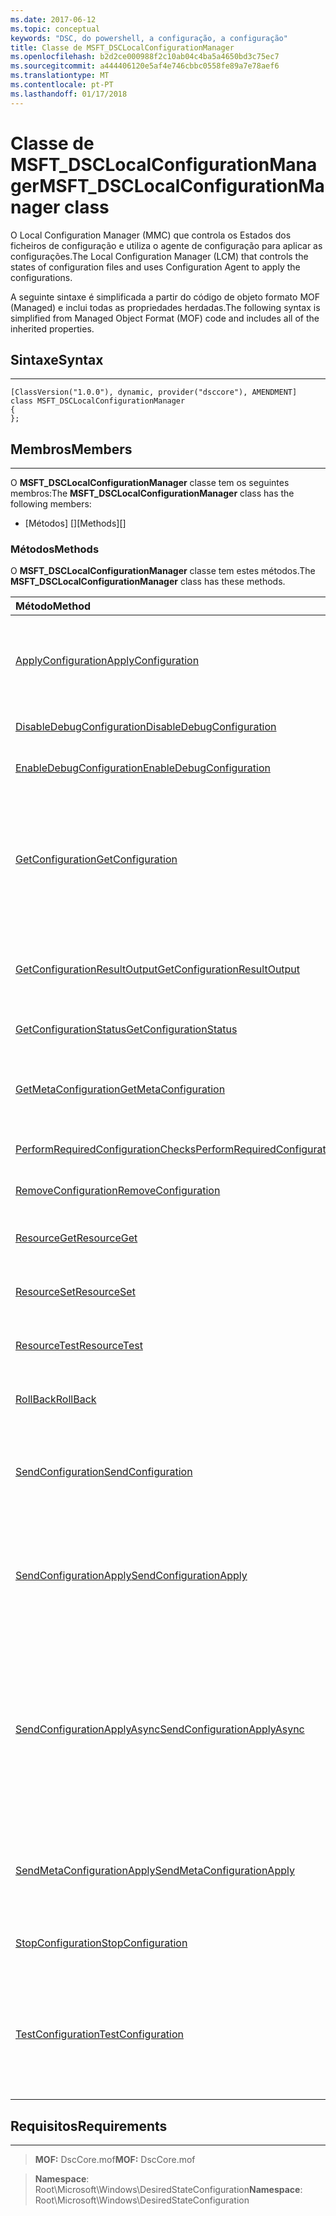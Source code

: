 ```yaml
---
ms.date: 2017-06-12
ms.topic: conceptual
keywords: "DSC, do powershell, a configuração, a configuração"
title: Classe de MSFT_DSCLocalConfigurationManager
ms.openlocfilehash: b2d2ce000988f2c10ab04c4ba5a4650bd3c75ec7
ms.sourcegitcommit: a444406120e5af4e746cbbc0558fe89a7e78aef6
ms.translationtype: MT
ms.contentlocale: pt-PT
ms.lasthandoff: 01/17/2018
---
```

# <a name="msftdsclocalconfigurationmanager-class"></a><span data-ttu-id="691b2-103">Classe de MSFT_DSCLocalConfigurationManager</span><span class="sxs-lookup"><span data-stu-id="691b2-103">MSFT_DSCLocalConfigurationManager class</span></span>

<span data-ttu-id="691b2-104">O Local Configuration Manager (MMC) que controla os Estados dos ficheiros de configuração e utiliza o agente de configuração para aplicar as configurações.</span><span class="sxs-lookup"><span data-stu-id="691b2-104">The Local Configuration Manager (LCM) that controls the states of configuration files and uses Configuration Agent to apply the configurations.</span></span>

<span data-ttu-id="691b2-105">A seguinte sintaxe é simplificada a partir do código de objeto formato MOF (Managed) e inclui todas as propriedades herdadas.</span><span class="sxs-lookup"><span data-stu-id="691b2-105">The following syntax is simplified from Managed Object Format (MOF) code and includes all of the inherited properties.</span></span>

## <a name="syntax"></a><span data-ttu-id="691b2-106">Sintaxe</span><span class="sxs-lookup"><span data-stu-id="691b2-106">Syntax</span></span>
------

``` syntax
[ClassVersion("1.0.0"), dynamic, provider("dsccore"), AMENDMENT]
class MSFT_DSCLocalConfigurationManager
{
};
```

## <a name="members"></a><span data-ttu-id="691b2-107">Membros</span><span class="sxs-lookup"><span data-stu-id="691b2-107">Members</span></span>
-------

<span data-ttu-id="691b2-108">O **MSFT_DSCLocalConfigurationManager** classe tem os seguintes membros:</span><span class="sxs-lookup"><span data-stu-id="691b2-108">The **MSFT_DSCLocalConfigurationManager** class has the following members:</span></span>

-   <span data-ttu-id="691b2-109">[Métodos] []</span><span class="sxs-lookup"><span data-stu-id="691b2-109">[Methods][]</span></span>

### <a name="methods"></a><span data-ttu-id="691b2-110">Métodos</span><span class="sxs-lookup"><span data-stu-id="691b2-110">Methods</span></span>

<span data-ttu-id="691b2-111">O **MSFT_DSCLocalConfigurationManager** classe tem estes métodos.</span><span class="sxs-lookup"><span data-stu-id="691b2-111">The **MSFT_DSCLocalConfigurationManager** class has these methods.</span></span>

|<span data-ttu-id="691b2-112">Método</span><span class="sxs-lookup"><span data-stu-id="691b2-112">Method</span></span> |<span data-ttu-id="691b2-113">Descrição</span><span class="sxs-lookup"><span data-stu-id="691b2-113">Description</span></span> |
|:--- |:---|
| [<span data-ttu-id="691b2-114">ApplyConfiguration</span><span class="sxs-lookup"><span data-stu-id="691b2-114">ApplyConfiguration</span></span>](msft-dsclocalconfigurationmanager-applyconfiguration.md)| <span data-ttu-id="691b2-115">Utiliza o agente de configuração para aplicar a configuração que está pendente.</span><span class="sxs-lookup"><span data-stu-id="691b2-115">Uses the Configuration Agent to apply the configuration that is pending.</span></span>| 
| [<span data-ttu-id="691b2-116">DisableDebugConfiguration</span><span class="sxs-lookup"><span data-stu-id="691b2-116">DisableDebugConfiguration</span></span>](msft-dsclocalconfigurationmanager-disabledebugconfiguration.md)| <span data-ttu-id="691b2-117">Desativa a depuração de recursos de DSC.</span><span class="sxs-lookup"><span data-stu-id="691b2-117">Disables DSC resource debugging.</span></span>| 
| [<span data-ttu-id="691b2-118">EnableDebugConfiguration</span><span class="sxs-lookup"><span data-stu-id="691b2-118">EnableDebugConfiguration</span></span>](msft-dsclocalconfigurationmanager-enabledebugconfiguration.md)| <span data-ttu-id="691b2-119">Ativa a depuração de recursos de DSC.</span><span class="sxs-lookup"><span data-stu-id="691b2-119">Enables DSC resource debugging.</span></span>| 
| [<span data-ttu-id="691b2-120">GetConfiguration</span><span class="sxs-lookup"><span data-stu-id="691b2-120">GetConfiguration</span></span>](msft-dsclocalconfigurationmanager-getconfiguration.md)| <span data-ttu-id="691b2-121">Envia o documento de configuração para o nó gerido e utiliza o **obter** método do agente de configuração para aplicar a configuração.</span><span class="sxs-lookup"><span data-stu-id="691b2-121">Sends the configuration document to the managed node and uses the **Get** method of the Configuration Agent to apply the configuration.</span></span>| 
| [<span data-ttu-id="691b2-122">GetConfigurationResultOutput</span><span class="sxs-lookup"><span data-stu-id="691b2-122">GetConfigurationResultOutput</span></span>](msft-dsclocalconfigurationmanager-getconfigurationresultoutput.md)| <span data-ttu-id="691b2-123">Obtém o resultado de agente de configuração relacionados com uma tarefa específica.</span><span class="sxs-lookup"><span data-stu-id="691b2-123">Gets the Configuration Agent output relating to a specific job.</span></span>| 
| [<span data-ttu-id="691b2-124">GetConfigurationStatus</span><span class="sxs-lookup"><span data-stu-id="691b2-124">GetConfigurationStatus</span></span>](msft-dsclocalconfigurationmanager-getconfigurationstatus.md)| <span data-ttu-id="691b2-125">Obter o histórico do Estado de configuração.</span><span class="sxs-lookup"><span data-stu-id="691b2-125">Get the configuration status history.</span></span>| 
| [<span data-ttu-id="691b2-126">GetMetaConfiguration</span><span class="sxs-lookup"><span data-stu-id="691b2-126">GetMetaConfiguration</span></span>](msft-dsclocalconfigurationmanager-getmetaconfiguration.md)| <span data-ttu-id="691b2-127">Obtém as definições de MMC que são utilizadas para controlar o agente de configuração.</span><span class="sxs-lookup"><span data-stu-id="691b2-127">Gets the LCM settings that are used to control Configuration Agent.</span></span>| 
| [<span data-ttu-id="691b2-128">PerformRequiredConfigurationChecks</span><span class="sxs-lookup"><span data-stu-id="691b2-128">PerformRequiredConfigurationChecks</span></span>](msft-dsclocalconfigurationmanager-performrequiredconfigurationchecks.md)| <span data-ttu-id="691b2-129">Inicia a verificação de consistência.</span><span class="sxs-lookup"><span data-stu-id="691b2-129">Starts the consistency check.</span></span>| 
| [<span data-ttu-id="691b2-130">RemoveConfiguration</span><span class="sxs-lookup"><span data-stu-id="691b2-130">RemoveConfiguration</span></span>](msft-dsclocalconfigurationmanager-removeconfiguration.md)| <span data-ttu-id="691b2-131">Remove os ficheiros de configuração.</span><span class="sxs-lookup"><span data-stu-id="691b2-131">Removes the configuration files.</span></span>| 
| [<span data-ttu-id="691b2-132">ResourceGet</span><span class="sxs-lookup"><span data-stu-id="691b2-132">ResourceGet</span></span>](msft-dsclocalconfigurationmanager-resourceget.md)| <span data-ttu-id="691b2-133">Chamadas diretamente a **obter** método de um recurso de DSC.</span><span class="sxs-lookup"><span data-stu-id="691b2-133">Directly calls the **Get** method of a DSC resource.</span></span>| 
| [<span data-ttu-id="691b2-134">ResourceSet</span><span class="sxs-lookup"><span data-stu-id="691b2-134">ResourceSet</span></span>](msft-dsclocalconfigurationmanager-resourceset.md)| <span data-ttu-id="691b2-135">Chamadas diretamente a **definir** método de um recurso de DSC.</span><span class="sxs-lookup"><span data-stu-id="691b2-135">Directly calls the **Set** method of a DSC resource.</span></span>| 
| [<span data-ttu-id="691b2-136">ResourceTest</span><span class="sxs-lookup"><span data-stu-id="691b2-136">ResourceTest</span></span>](msft-dsclocalconfigurationmanager-resourcetest.md)| <span data-ttu-id="691b2-137">Chamadas diretamente a **teste** método de um recurso de DSC.</span><span class="sxs-lookup"><span data-stu-id="691b2-137">Directly calls the **Test** method of a DSC resource.</span></span>| 
| [<span data-ttu-id="691b2-138">RollBack</span><span class="sxs-lookup"><span data-stu-id="691b2-138">RollBack</span></span>](msft-dsclocalconfigurationmanager-rollback.md)| <span data-ttu-id="691b2-139">Rolls novamente para uma configuração anterior.</span><span class="sxs-lookup"><span data-stu-id="691b2-139">Rolls back to a previous configuration.</span></span>| 
| [<span data-ttu-id="691b2-140">SendConfiguration</span><span class="sxs-lookup"><span data-stu-id="691b2-140">SendConfiguration</span></span>](msft-dsclocalconfigurationmanager-sendconfiguration.md)| <span data-ttu-id="691b2-141">Envia o documento de configuração para o nó gerido e guarda-o como uma alteração pendente.</span><span class="sxs-lookup"><span data-stu-id="691b2-141">Sends the configuration document to the managed node and saves it as a pending change.</span></span>| 
| [<span data-ttu-id="691b2-142">SendConfigurationApply</span><span class="sxs-lookup"><span data-stu-id="691b2-142">SendConfigurationApply</span></span>](msft-dsclocalconfigurationmanager-sendconfigurationapply.md)| <span data-ttu-id="691b2-143">Envia o documento de configuração para o nó gerido e utiliza o agente de configuração para aplicar a configuração.</span><span class="sxs-lookup"><span data-stu-id="691b2-143">Sends the configuration document to the managed node and uses the Configuration Agent to apply the configuration.</span></span>| 
| [<span data-ttu-id="691b2-144">SendConfigurationApplyAsync</span><span class="sxs-lookup"><span data-stu-id="691b2-144">SendConfigurationApplyAsync</span></span>](msft-dsclocalconfigurationmanager-sendconfigurationapplyasync.md)| <span data-ttu-id="691b2-145">Enviar o documento de configuração para o nó gerido e começar a utilizar o agente de configuração para aplicar a configuração.</span><span class="sxs-lookup"><span data-stu-id="691b2-145">Send the configuration document to the managed node and start using the Configuration Agent to apply the configuration.</span></span> <span data-ttu-id="691b2-146">Utilize GetConfigurationResultOutput para obter a saída de resultado.</span><span class="sxs-lookup"><span data-stu-id="691b2-146">Use GetConfigurationResultOutput to retrieve result output.</span></span>| 
| [<span data-ttu-id="691b2-147">SendMetaConfigurationApply</span><span class="sxs-lookup"><span data-stu-id="691b2-147">SendMetaConfigurationApply</span></span>](msft-dsclocalconfigurationmanager-sendmetaconfigurationapply.md)| <span data-ttu-id="691b2-148">Define as definições de MMC que são utilizadas para controlar o agente de configuração.</span><span class="sxs-lookup"><span data-stu-id="691b2-148">Sets the LCM settings that are used to control the Configuration Agent.</span></span>| 
| [<span data-ttu-id="691b2-149">StopConfiguration</span><span class="sxs-lookup"><span data-stu-id="691b2-149">StopConfiguration</span></span>](msft-dsclocalconfigurationmanager-stopconfiguration.md)| <span data-ttu-id="691b2-150">Interrompe a configuração que está em curso.</span><span class="sxs-lookup"><span data-stu-id="691b2-150">Stops the configuration that is in progress.</span></span>| 
| [<span data-ttu-id="691b2-151">TestConfiguration</span><span class="sxs-lookup"><span data-stu-id="691b2-151">TestConfiguration</span></span>](msft-dsclocalconfigurationmanager-testconfiguration.md)| <span data-ttu-id="691b2-152">Envia o documento de configuração para o nó gerido e verifica a configuração atual contra o documento.</span><span class="sxs-lookup"><span data-stu-id="691b2-152">Sends the configuration document to the managed node and verifies the current configuration against the document.</span></span>| 



 

## <a name="requirements"></a><span data-ttu-id="691b2-153">Requisitos</span><span class="sxs-lookup"><span data-stu-id="691b2-153">Requirements</span></span>
------------
><span data-ttu-id="691b2-154">**MOF:** DscCore.mof</span><span class="sxs-lookup"><span data-stu-id="691b2-154">**MOF:** DscCore.mof</span></span>

><span data-ttu-id="691b2-155">**Namespace**: Root\Microsoft\Windows\DesiredStateConfiguration</span><span class="sxs-lookup"><span data-stu-id="691b2-155">**Namespace**: Root\Microsoft\Windows\DesiredStateConfiguration</span></span>



 

 



